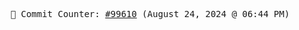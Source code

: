 <p align="center">
    <samp>
        📮 Commit Counter: <a href="https://github.com/Javascript-void0/Javascript-void0/commits/main">#99610</a> (August 24, 2024 @ 06:44 PM)
    </samp>
</p>